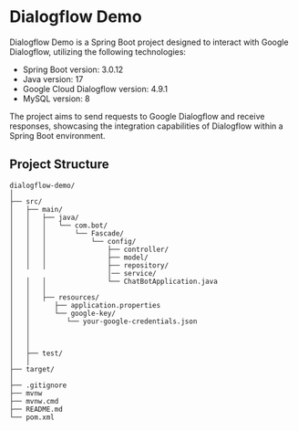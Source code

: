 

# Dialogflow Demo

Dialogflow Demo is a Spring Boot project designed to interact with Google Dialogflow, utilizing the following technologies:

- Spring Boot version: 3.0.12
- Java version: 17
- Google Cloud Dialogflow version: 4.9.1
- MySQL version: 8

The project aims to send requests to Google Dialogflow and receive responses, showcasing the integration capabilities of Dialogflow within a Spring Boot environment.

## Project Structure

```plaintext
dialogflow-demo/
│
├── src/
│   ├── main/
│   │   ├── java/
│   │   │   └── com.bot/
│   │   │       └── Fascade/
│   │   │           └── config/
│   │   │               ├── controller/
│   │   │               ├── model/
│   │   │               ├── repository/
│                       │── service/
│   │   │               └── ChatBotApplication.java
│   │   │
│   │   ├── resources/
│   │      ├── application.properties
│   │      └── google-key/
│   │         └── your-google-credentials.json
│   │   
│   │   
│   │
│   ├── test/
│   │
├── target/
│
├── .gitignore
├── mvnw
├── mvnw.cmd
├── README.md
└── pom.xml
